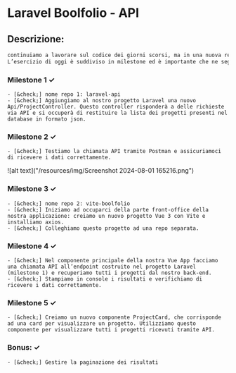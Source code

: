# Laravel Boolfolio - API

## Descrizione:

```txt
continuiamo a lavorare sul codice dei giorni scorsi, ma in una nuova repo.
L’esercizio di oggi è suddiviso in milestone ed è importante che ne seguiate l’ordine.
```

### Milestone 1 &check;

    - [&check;] nome repo 1: laravel-api
    - [&check;] Aggiungiamo al nostro progetto Laravel una nuovo Api/ProjectController. Questo controller risponderà a delle richieste via API e si occuperà di restituire la lista dei progetti presenti nel database in formato json.

### Milestone 2 &check;

    - [&check;] Testiamo la chiamata API tramite Postman e assicuriamoci di ricevere i dati correttamente.

![alt text]("/resources/img/Screenshot 2024-08-01 165216.png")

### Milestone 3 &check;

    - [&check;] nome repo 2: vite-boolfolio
    - [&check;] Iniziamo ad occuparci della parte front-office della nostra applicazione: creiamo un nuovo progetto Vue 3 con Vite e installiamo axios.
    - [&check;] Colleghiamo questo progetto ad una repo separata.

### Milestone 4 &check;

    - [&check;] Nel componente principale della nostra Vue App facciamo una chiamata API all’endpoint costruito nel progetto Laravel (milestone 1) e recuperiamo tutti i progetti dal nostro back-end.
    - [&check;] Stampiamo in console i risultati e verifichiamo di ricevere i dati correttamente.

### Milestone 5 &check;

    - [&check;] Creiamo un nuovo componente ProjectCard, che corrisponde ad una card per visualizzare un progetto. Utilizziamo questo componente per visualizzare tutti i progetti ricevuti tramite API.

### Bonus: &check;

    - [&check;] Gestire la paginazione dei risultati

